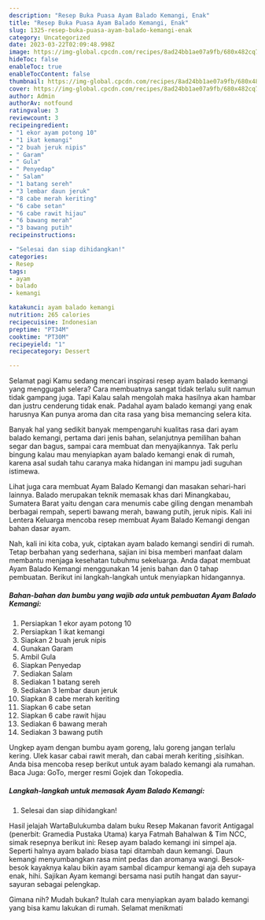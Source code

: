 ```yaml
---
description: "Resep Buka Puasa Ayam Balado Kemangi, Enak"
title: "Resep Buka Puasa Ayam Balado Kemangi, Enak"
slug: 1325-resep-buka-puasa-ayam-balado-kemangi-enak
category: Uncategorized
date: 2023-03-22T02:09:48.998Z
image: https://img-global.cpcdn.com/recipes/8ad24bb1ae07a9fb/680x482cq70/ayam-balado-kemangi-foto-resep-utama.jpg
hideToc: false
enableToc: true
enableTocContent: false
thumbnail: https://img-global.cpcdn.com/recipes/8ad24bb1ae07a9fb/680x482cq70/ayam-balado-kemangi-foto-resep-utama.jpg
cover: https://img-global.cpcdn.com/recipes/8ad24bb1ae07a9fb/680x482cq70/ayam-balado-kemangi-foto-resep-utama.jpg
author: Admin
authorAv: notfound
ratingvalue: 3
reviewcount: 3
recipeingredient:
- "1 ekor ayam potong 10"
- "1 ikat kemangi"
- "2 buah jeruk nipis"
- " Garam"
- " Gula"
- " Penyedap"
- " Salam"
- "1 batang sereh"
- "3 lembar daun jeruk"
- "8 cabe merah keriting"
- "6 cabe setan"
- "6 cabe rawit hijau"
- "6 bawang merah"
- "3 bawang putih"
recipeinstructions:

- "Selesai dan siap dihidangkan!"
categories:
- Resep
tags:
- ayam
- balado
- kemangi

katakunci: ayam balado kemangi 
nutrition: 265 calories
recipecuisine: Indonesian
preptime: "PT34M"
cooktime: "PT30M"
recipeyield: "1"
recipecategory: Dessert

---
```



Selamat pagi Kamu sedang mencari inspirasi resep ayam balado kemangi yang menggugah selera? Cara membuatnya sangat tidak terlalu sulit namun tidak gampang juga. Tapi Kalau salah mengolah maka hasilnya akan hambar dan justru cenderung tidak enak. Padahal ayam balado kemangi yang enak harusnya Kan punya aroma dan cita rasa yang bisa memancing selera kita.


Banyak hal yang sedikit banyak mempengaruhi kualitas rasa dari ayam balado kemangi, pertama dari jenis bahan, selanjutnya pemilihan bahan segar dan bagus, sampai cara membuat dan menyajikannya. Tak perlu bingung kalau mau menyiapkan ayam balado kemangi enak di rumah, karena asal sudah tahu caranya maka hidangan ini mampu jadi suguhan istimewa.

Lihat juga cara membuat Ayam Balado Kemangi dan masakan sehari-hari lainnya. Balado merupakan teknik memasak khas dari Minangkabau, Sumatera Barat yaitu dengan cara menumis cabe giling dengan menambah berbagai rempah, seperti bawang merah, bawang putih, jeruk nipis. Kali ini Lentera Keluarga mencoba resep membuat Ayam Balado Kemangi dengan bahan dasar ayam.


Nah, kali ini kita coba, yuk, ciptakan ayam balado kemangi sendiri di rumah. Tetap berbahan yang sederhana, sajian ini bisa memberi manfaat dalam membantu menjaga kesehatan tubuhmu sekeluarga. Anda dapat membuat Ayam Balado Kemangi menggunakan 14 jenis bahan dan 0 tahap pembuatan. Berikut ini langkah-langkah untuk menyiapkan hidangannya.

<!--inarticleads1-->

##### Bahan-bahan dan bumbu yang wajib ada untuk pembuatan Ayam Balado Kemangi:

1. Persiapkan 1 ekor ayam potong 10
1. Persiapkan 1 ikat kemangi
1. Siapkan 2 buah jeruk nipis
1. Gunakan  Garam
1. Ambil  Gula
1. Siapkan  Penyedap
1. Sediakan  Salam
1. Sediakan 1 batang sereh
1. Sediakan 3 lembar daun jeruk
1. Siapkan 8 cabe merah keriting
1. Siapkan 6 cabe setan
1. Siapkan 6 cabe rawit hijau
1. Sediakan 6 bawang merah
1. Sediakan 3 bawang putih


Ungkep ayam dengan bumbu ayam goreng, lalu goreng jangan terlalu kering. Ulek kasar cabai rawit merah, dan cabai merah keriting ,sisihkan. Anda bisa mencoba resep berikut untuk ayam balado kemangi ala rumahan. Baca Juga: GoTo, merger resmi Gojek dan Tokopedia. 

<!--inarticleads2-->

##### Langkah-langkah untuk memasak Ayam Balado Kemangi:


1. Selesai dan siap dihidangkan!

Hasil jelajah WartaBulukumba dalam buku Resep Makanan favorit Antigagal (penerbit: Gramedia Pustaka Utama) karya Fatmah Bahalwan &amp; Tim NCC, simak resepnya berikut ini: Resep ayam balado kemangi ini simpel aja. Seperti halnya ayam balado biasa tapi ditambah daun kemangi. Daun kemangi menyumbangkan rasa mint pedas dan aromanya wangi. Besok-besok kayaknya kalau bikin ayam sambal dicampur kemangi aja deh supaya enak, hihi. Sajikan Ayam kemangi bersama nasi putih hangat dan sayur-sayuran sebagai pelengkap. 

Gimana nih? Mudah bukan? Itulah cara menyiapkan ayam balado kemangi yang bisa kamu lakukan di rumah. Selamat menikmati
